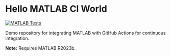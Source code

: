 # Hello MATLAB CI World

[![MATLAB Tests](https://github.com/ImperialCollegeLondon/Hello-MATLAB-CI-World/actions/workflows/matlab_tests.yml/badge.svg)](https://github.com/ImperialCollegeLondon/Hello-MATLAB-CI-World/actions/workflows/matlab_tests.yml)

Demo repository for integrating MATLAB with GitHub Actions for continuous integration.

**Note:** Requires MATLAB R2023b.
